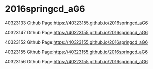 # 2016springcd_aG6


40323133 Github Page:https://40323155.github.io/2016springcd_aG6

40323147 Github Page:https://40323155.github.io/2016springcd_aG6

40323152 Github Page:https://40323155.github.io/2016springcd_aG6

40323155 Github Page:https://40323155.github.io/2016springcd_aG6

40323156 Github Page:https://40323155.github.io/2016springcd_aG6
